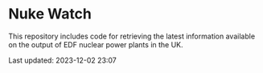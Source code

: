 # Nuke Watch

This repository includes code for retrieving the latest information available on the output of EDF nuclear power plants in the UK.

Last updated: 2023-12-02 23:07